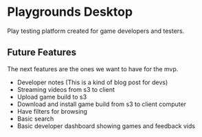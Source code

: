 # Playgrounds Desktop
Play testing platform created for game developers and testers.

## Future Features
The next features are the ones we want to have for the mvp.
* Developer notes (This is a kind of blog post for devs)
* Streaming videos from s3 to client
* Upload game build to s3
* Download and install game build from s3 to client computer
* Have filters for browsing
* Basic search
* Basic developer dashboard showing games and feedback vids
